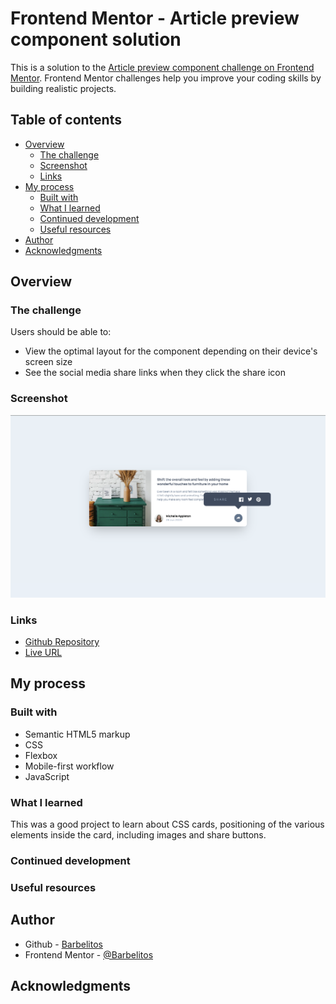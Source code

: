 # Frontend Mentor - Article preview component solution

This is a solution to the [Article preview component challenge on Frontend Mentor](https://www.frontendmentor.io/challenges/article-preview-component-dYBN_pYFT). Frontend Mentor challenges help you improve your coding skills by building realistic projects.

## Table of contents

- [Overview](#overview)
  - [The challenge](#the-challenge)
  - [Screenshot](#screenshot)
  - [Links](#links)
- [My process](#my-process)
  - [Built with](#built-with)
  - [What I learned](#what-i-learned)
  - [Continued development](#continued-development)
  - [Useful resources](#useful-resources)
- [Author](#author)
- [Acknowledgments](#acknowledgments)

## Overview

### The challenge

Users should be able to:

- View the optimal layout for the component depending on their device's screen size
- See the social media share links when they click the share icon

### Screenshot

![](./screenshot.jpg)

### Links

- [Github Repository](https://github.com/Barbelitos/FrontEndMentor-ArticlePreview)
- [Live URL](https://barbelitos.github.io/FrontEndMentor-ArticlePreview/)

## My process

### Built with

- Semantic HTML5 markup
- CSS
- Flexbox
- Mobile-first workflow
- JavaScript

### What I learned

This was a good project to learn about CSS cards, positioning of the various elements inside the card, including images and share buttons.

### Continued development

### Useful resources

## Author

- Github - [Barbelitos](https://github.com/Barbelitos)
- Frontend Mentor - [@Barbelitos](https://www.frontendmentor.io/profile/Barbelitos)

## Acknowledgments
